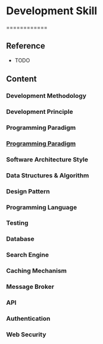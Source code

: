 # Development Skill
============


## Reference

* TODO


## Content


### Development Methodology


### Development Principle


### Programming Paradigm


### [Programming Paradigm](programming-paradigm/README.md)


### Software Architecture Style


### Data Structures & Algorithm


### Design Pattern


### Programming Language


### Testing


### Database


### Search Engine


### Caching Mechanism


### Message Broker


### API


### Authentication


### Web Security
